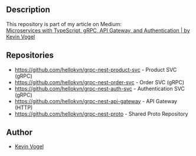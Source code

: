 ## Description

This repository is part of my article on Medium:  
[Microservices with TypeScript, gRPC, API Gateway, and Authentication | by Kevin Vogel](https://levelup.gitconnected.com/nestjs-microservices-with-grpc-api-gateway-and-authentication-part-1-2-650009c03686)

## Repositories

- https://github.com/hellokvn/grpc-nest-product-svc - Product SVC (gRPC)
- https://github.com/hellokvn/grpc-nest-order-svc - Order SVC (gRPC)
- https://github.com/hellokvn/grpc-nest-auth-svc - Authentication SVC (gRPC)
- https://github.com/hellokvn/grpc-nest-api-gateway - API Gateway (HTTP)
- https://github.com/hellokvn/grpc-nest-proto - Shared Proto Repository


## Author

- [Kevin Vogel](https://medium.com/@hellokevinvogel)
